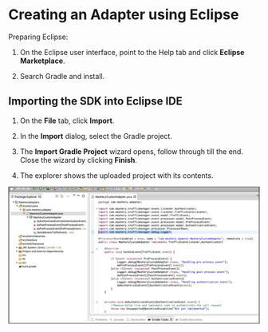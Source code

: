 ﻿---
sidebar_position: 2
---
# Creating an Adapter using Eclipse

<head>
  <meta name="guidename" content="API Management"/>
  <meta name="context" content="GUID-405055df-3d9c-4d00-9fad-518ff52cbaed"/>
</head>

Preparing Eclipse: 

1. On the Eclipse user interface, point to the Help tab and click **Eclipse Marketplace**. 

2. Search Gradle and install. 

## Importing the SDK into Eclipse IDE

1. On the **File** tab, click **Import**. 

2. In the **Import** dialog, select the Gradle project. 

3. The **Import Gradle Project** wizard opens, follow through till the end. Close the wizard by clicking **Finish**. 

4. The explorer shows the uploaded project with its contents. 

![](../../../Images/adapter_using_eclipse_8.jpg)

